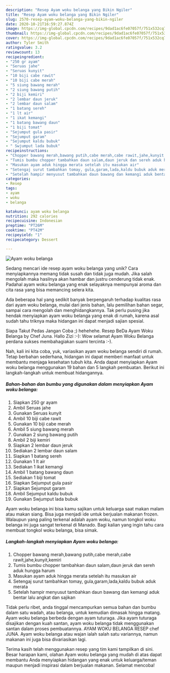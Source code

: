 ```yaml
---
description: "Resep Ayam woku belanga yang Bikin Ngiler"
title: "Resep Ayam woku belanga yang Bikin Ngiler"
slug: 2570-resep-ayam-woku-belanga-yang-bikin-ngiler
date: 2020-10-21T16:59:27.874Z
image: https://img-global.cpcdn.com/recipes/9dad1ac6fe07057f/751x532cq70/ayam-woku-belanga-foto-resep-utama.jpg
thumbnail: https://img-global.cpcdn.com/recipes/9dad1ac6fe07057f/751x532cq70/ayam-woku-belanga-foto-resep-utama.jpg
cover: https://img-global.cpcdn.com/recipes/9dad1ac6fe07057f/751x532cq70/ayam-woku-belanga-foto-resep-utama.jpg
author: Tyler Smith
ratingvalue: 3.2
reviewcount: 13
recipeingredient:
- "250 gr ayam"
- "Seruas jahe"
- "Seruas kunyit"
- "10 biji cabe rawit"
- "10 biji cabe merah"
- "5 siung bawang merah"
- "2 siung bawang putih"
- "2 biji kemiri"
- "2 lembar daun jeruk"
- "2 lembar daun salam"
- "1 batang sereh"
- "1 lt air"
- "1 ikat kemangi"
- "1 batang bawang daun"
- "1 biji tomat"
- "Sejumput gula pasir"
- "Sejumput garam"
- "Sejumput kaldu bubuk"
- " Swjumput lada bubuk"
recipeinstructions:
- "Chopper bawang merah,bawang putih,cabe merah,cabe rawit,jahe,kunyit,kemiri"
- "Tumis bumbu chopper tambahkan daun salam,daun jeruk dan sereh aduk hungga harum"
- "Masukan ayam aduk hingga merata setelah itu masukan air"
- "Setengaj surut tambahkan tomay, gula,garam,lada,kaldu bubuk aduk merata"
- "Setelah hampir menyusut tambahkan daun bawang dan kemangi aduk bentar lalu angkat dan sajikan"
categories:
- Resep
tags:
- ayam
- woku
- belanga

katakunci: ayam woku belanga 
nutrition: 292 calories
recipecuisine: Indonesian
preptime: "PT26M"
cooktime: "PT42M"
recipeyield: "1"
recipecategory: Dessert

---
```



![Ayam woku belanga](https://img-global.cpcdn.com/recipes/9dad1ac6fe07057f/751x532cq70/ayam-woku-belanga-foto-resep-utama.jpg)

Sedang mencari ide resep ayam woku belanga yang unik? Cara menyiapkannya memang tidak susah dan tidak juga mudah. Jika salah mengolah maka hasilnya akan hambar dan justru cenderung tidak enak. Padahal ayam woku belanga yang enak selayaknya mempunyai aroma dan cita rasa yang bisa memancing selera kita.

Ada beberapa hal yang sedikit banyak berpengaruh terhadap kualitas rasa dari ayam woku belanga, mulai dari jenis bahan, lalu pemilihan bahan segar, sampai cara mengolah dan menghidangkannya. Tak perlu pusing jika hendak menyiapkan ayam woku belanga yang enak di rumah, karena asal sudah tahu triknya maka hidangan ini dapat menjadi sajian spesial.

Siapa Takut Pedas Jangan Coba ;) hehehehe. Resep BeDa Ayam Woku Belanga by Chef Juna. Hallo Zizi :-): Wow selamat Ayam Woku Belanga perdana sukses membahagiakan suami tercinta :-).


Nah, kali ini kita coba, yuk, variasikan ayam woku belanga sendiri di rumah. Tetap berbahan sederhana, hidangan ini dapat memberi manfaat untuk membantu menjaga kesehatan tubuh kita. Anda dapat menyiapkan Ayam woku belanga menggunakan 19 bahan dan 5 langkah pembuatan. Berikut ini langkah-langkah untuk membuat hidangannya.

<!--inarticleads1-->

##### Bahan-bahan dan bumbu yang digunakan dalam menyiapkan Ayam woku belanga:

1. Siapkan 250 gr ayam
1. Ambil Seruas jahe
1. Gunakan Seruas kunyit
1. Ambil 10 biji cabe rawit
1. Gunakan 10 biji cabe merah
1. Ambil 5 siung bawang merah
1. Gunakan 2 siung bawang putih
1. Ambil 2 biji kemiri
1. Siapkan 2 lembar daun jeruk
1. Sediakan 2 lembar daun salam
1. Siapkan 1 batang sereh
1. Gunakan 1 lt air
1. Sediakan 1 ikat kemangi
1. Ambil 1 batang bawang daun
1. Sediakan 1 biji tomat
1. Siapkan Sejumput gula pasir
1. Siapkan Sejumput garam
1. Ambil Sejumput kaldu bubuk
1. Gunakan  Swjumput lada bubuk


Ayam woku belanga ini bisa kamu sajikan untuk keluarga saat makan malam atau makan siang. Bisa juga menjadi ide untuk berjualan makanan frozen. Walaupun yang paling terkenal adalah ayam woku, namun tongkol woku belanga ini juga sangat terkenal di Manado. Bagi kalian yang ingin tahu cara membuat tongkol woku belanga, bisa simak. 

<!--inarticleads2-->

##### Langkah-langkah menyiapkan Ayam woku belanga:

1. Chopper bawang merah,bawang putih,cabe merah,cabe rawit,jahe,kunyit,kemiri
1. Tumis bumbu chopper tambahkan daun salam,daun jeruk dan sereh aduk hungga harum
1. Masukan ayam aduk hingga merata setelah itu masukan air
1. Setengaj surut tambahkan tomay, gula,garam,lada,kaldu bubuk aduk merata
1. Setelah hampir menyusut tambahkan daun bawang dan kemangi aduk bentar lalu angkat dan sajikan


Tidak perlu ribet, anda tinggal mencampurkan semua bahan dan bumbu dalam satu wadah, atau belanga, untuk kemudian dimasak hingga matang. Ayam woku belanga berbeda dengan ayam tuturaga. Jika ayam tuturaga disajikan dengan kuah santan, ayam woku belanga tidak menggunakan santan dalam proses pembuatannya. AYAM WOKU BELANGA RESEP chef JUNA. Ayam woku belanga atau wajan ialah salah satu variannya, namun makanan ini juga bisa divariasikan lagi. 

Terima kasih telah menggunakan resep yang tim kami tampilkan di sini. Besar harapan kami, olahan Ayam woku belanga yang mudah di atas dapat membantu Anda menyiapkan hidangan yang enak untuk keluarga/teman maupun menjadi inspirasi dalam berjualan makanan. Selamat mencoba!
